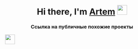 <h1 align="center">Hi there, I'm <a href="https://daniilshat.ru/" target="_blank">Artem</a> 
<img src="https://github.com/blackcater/blackcater/raw/main/images/Hi.gif" height="32"/></h1>
<h3 align="center">Ссылка на публичные похожие проекты</h3>
<img src="https://github.com/xxxXalleNxxx/ShowRoom-API" height="32"/>
